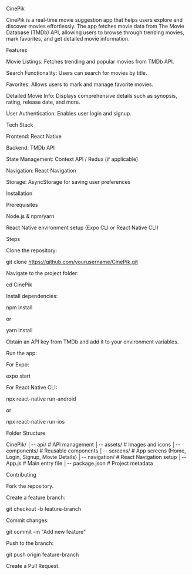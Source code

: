 CinePik

CinePik is a real-time movie suggestion app that helps users explore and discover movies effortlessly. The app fetches movie data from The Movie Database (TMDb) API, allowing users to browse through trending movies, mark favorites, and get detailed movie information.

Features

Movie Listings: Fetches trending and popular movies from TMDb API.

Search Functionality: Users can search for movies by title.

Favorites: Allows users to mark and manage favorite movies.

Detailed Movie Info: Displays comprehensive details such as synopsis, rating, release date, and more.

User Authentication: Enables user login and signup.

Tech Stack

Frontend: React Native

Backend: TMDb API

State Management: Context API / Redux (if applicable)

Navigation: React Navigation

Storage: AsyncStorage for saving user preferences

Installation

Prerequisites

Node.js & npm/yarn

React Native environment setup (Expo CLI or React Native CLI)

Steps

Clone the repository:

git clone https://github.com/yourusername/CinePik.git

Navigate to the project folder:

cd CinePik

Install dependencies:

npm install

or

yarn install

Obtain an API key from TMDb and add it to your environment variables.

Run the app:

For Expo:

expo start

For React Native CLI:

npx react-native run-android

or

npx react-native run-ios

Folder Structure

CinePik/
│-- api/              # API management
│-- assets/           # Images and icons
│-- components/       # Reusable components
│-- screens/          # App screens (Home, Login, Signup, Movie Details)
│-- navigation/       # React Navigation setup
│-- App.js            # Main entry file
│-- package.json      # Project metadata

Contributing

Fork the repository.

Create a feature branch:

git checkout -b feature-branch

Commit changes:

git commit -m "Add new feature"

Push to the branch:

git push origin feature-branch

Create a Pull Request.

